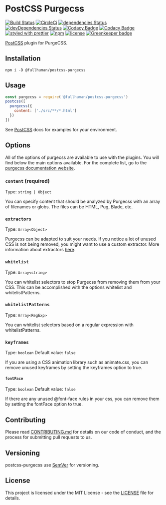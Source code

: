# PostCSS Purgecss
[![Build Status](https://travis-ci.org/FullHuman/postcss-purgecss.svg?branch=master)](https://travis-ci.org/FullHuman/postcss-purgecss)
[![CircleCi](https://circleci.com/gh/FullHuman/postcss-purgecss/tree/master.svg?style=shield)]()
[![dependencies Status](https://david-dm.org/fullhuman/postcss-purgecss/status.svg)](https://david-dm.org/fullhuman/postcss-purgecss)
[![devDependencies Status](https://david-dm.org/fullhuman/postcss-purgecss/dev-status.svg)](https://david-dm.org/fullhuman/postcss-purgecss?type=dev)
[![Codacy Badge](https://api.codacy.com/project/badge/Grade/2554f9858cb742ed93eb22f49ccec3c3)](https://www.codacy.com/app/FullHuman/postcss-purgecss?utm_source=github.com&utm_medium=referral&utm_content=FullHuman/postcss-purgecss&utm_campaign=Badge_Grade)
[![Codacy Badge](https://api.codacy.com/project/badge/Coverage/2554f9858cb742ed93eb22f49ccec3c3)](https://www.codacy.com/app/FullHuman/postcss-purgecss?utm_source=github.com&utm_medium=referral&utm_content=FullHuman/postcss-purgecss&utm_campaign=Badge_Coverage)
[![styled with prettier](https://img.shields.io/badge/styled_with-prettier-ff69b4.svg)](https://github.com/prettier/prettier)
[![npm](https://img.shields.io/npm/v/postcss-purgecss.svg)](https://www.npmjs.com/package/@fullhuman/postcss-purgecss)
[![license](https://img.shields.io/github/license/fullhuman/postcss-purgecss.svg)]() [![Greenkeeper badge](https://badges.greenkeeper.io/FullHuman/postcss-purgecss.svg)](https://greenkeeper.io/)

[PostCSS] plugin for PurgeCSS.

[PostCSS]: https://github.com/postcss/postcss

## Installation

```
npm i -D @fullhuman/postcss-purgecss
```

## Usage

```js
const purgecss = require('@fullhuman/postcss-purgecss')
postcss([
  purgecss({
    content: ['./src/**/*.html']
  })
])
```

See [PostCSS] docs for examples for your environment.

## Options

All of the options of purgecss are available to use with the plugins.
You will find below the main options available. For the complete list, go to the [purgecss documentation website](https://www.purgecss.com/configuration.html#options).

### `content` (**required**)
Type: `string | Object`

You can specify content that should be analyzed by Purgecss with an array of filenames or globs. The files can be HTML, Pug, Blade, etc.

### `extractors`
Type: `Array<Object>`

Purgecss can be adapted to suit your needs. If you notice a lot of unused CSS is not being removed, you might want to use a custom extractor.
More information about extractors [here](https://www.purgecss.com/extractors.html).

### `whitelist`
Type: `Array<string>`

You can whitelist selectors to stop Purgecss from removing them from your CSS. This can be accomplished with the options whitelist and whitelistPatterns.

### `whitelistPatterns`
Type: `Array<RegExp>`

You can whitelist selectors based on a regular expression with whitelistPatterns.

### `keyframes`
Type: `boolean`
Default value: `false`

If you are using a CSS animation library such as animate.css, you can remove unused keyframes by setting the keyframes option to true.

#### `fontFace`
Type: `boolean`
Default value: `false`

If there are any unused @font-face rules in your css, you can remove them by setting the fontFace option to true.

## Contributing

Please read [CONTRIBUTING.md](./CONTRIBUTING.md) for details on our code of
conduct, and the process for submitting pull requests to us.

## Versioning

postcss-purgecss use [SemVer](http://semver.org/) for versioning.

## License

This project is licensed under the MIT License - see the [LICENSE](LICENSE) file
for details.
